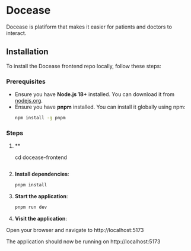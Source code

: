 # Docease

Docease is platiform that makes it easier for patients and doctors to interact.

## Installation

To install the Docease frontend repo locally, follow these steps:

### Prerequisites

- Ensure you have **Node.js 18+** installed. You can download it from [nodejs.org](https://nodejs.org/).
- Ensure you have **pnpm** installed. You can install it globally using npm:
  ```sh
  npm install -g pnpm
  ```

### Steps

1. **

   cd docease-frontend
   ```

1. **Install dependencies**:

   ```sh
   pnpm install

   ```

1. **Start the application**:

   ```sh
   pnpm run dev

   ```

1. **Visit the application**:

Open your browser and navigate to http://localhost:5173

The application should now be running on http://localhost:5173
